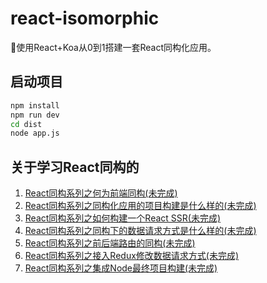 # react-isomorphic
🍈使用React+Koa从0到1搭建一套React同构化应用。

## 启动项目

```sh
npm install
npm run dev
cd dist
node app.js
```
## 关于学习React同构的
1. [React同构系列之何为前端同构(未完成)]()
2. [React同构系列之同构化应用的项目构建是什么样的(未完成)]()
3. [React同构系列之如何构建一个React SSR(未完成)]()
4. [React同构系列之同构下的数据请求方式是什么样的(未完成)]()
5. [React同构系列之前后端路由的同构(未完成)]()
6. [React同构系列之接入Redux修改数据请求方式(未完成)]()
7. [React同构系列之集成Node最终项目构建(未完成)]()
